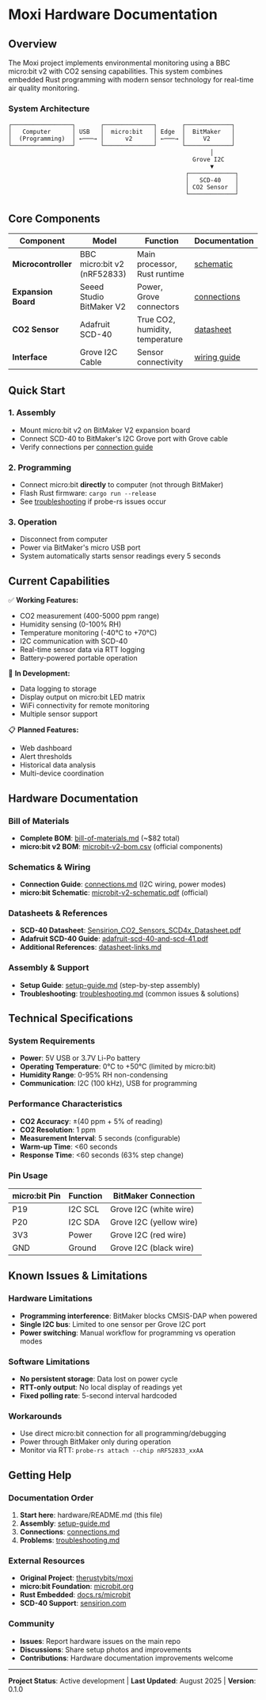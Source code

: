 # Moxi Hardware Documentation

## Overview

The Moxi project implements environmental monitoring using a BBC micro:bit v2 with CO2 sensing capabilities. This system combines embedded Rust programming with modern sensor technology for real-time air quality monitoring.

### System Architecture

```
┌─────────────────┐       ┌──────────────┐       ┌─────────────┐
│   Computer      │ USB   │  micro:bit   │ Edge  │  BitMaker   │
│  (Programming)  │ ←───→ │      v2      │ ←───→ │     V2      │
└─────────────────┘       └──────────────┘       └─────────────┘
                                                         │
                                                    Grove I2C
                                                         ▼
                                                  ┌─────────────┐
                                                  │   SCD-40    │
                                                  │ CO2 Sensor  │
                                                  └─────────────┘
```

## Core Components

| Component           | Model                       | Function                        | Documentation                                                     |
| ------------------- | --------------------------- | ------------------------------- | ----------------------------------------------------------------- |
| **Microcontroller** | BBC micro:bit v2 (nRF52833) | Main processor, Rust runtime    | [schematic](schematics/microbit-v2-schematic.pdf)                 |
| **Expansion Board** | Seeed Studio BitMaker V2    | Power, Grove connectors         | [connections](schematics/connections.md)                          |
| **CO2 Sensor**      | Adafruit SCD-40             | True CO2, humidity, temperature | [datasheet](datasheets/Sensirion_CO2_Sensors_SCD4x_Datasheet.pdf) |
| **Interface**       | Grove I2C Cable             | Sensor connectivity             | [wiring guide](schematics/connections.md#grove-i2c-port-wiring)   |

## Quick Start

### 1. Assembly

- Mount micro:bit v2 on BitMaker V2 expansion board
- Connect SCD-40 to BitMaker's I2C Grove port with Grove cable
- Verify connections per [connection guide](schematics/connections.md)

### 2. Programming

- Connect micro:bit **directly** to computer (not through BitMaker)
- Flash Rust firmware: `cargo run --release`
- See [troubleshooting](assembly/troubleshooting.md) if probe-rs issues occur

### 3. Operation

- Disconnect from computer
- Power via BitMaker's micro USB port
- System automatically starts sensor readings every 5 seconds

## Current Capabilities

✅ **Working Features:**

- CO2 measurement (400-5000 ppm range)
- Humidity sensing (0-100% RH)
- Temperature monitoring (-40°C to +70°C)
- I2C communication with SCD-40
- Real-time sensor data via RTT logging
- Battery-powered portable operation

🚧 **In Development:**

- Data logging to storage
- Display output on micro:bit LED matrix
- WiFi connectivity for remote monitoring
- Multiple sensor support

📋 **Planned Features:**

- Web dashboard
- Alert thresholds
- Historical data analysis
- Multi-device coordination

## Hardware Documentation

### Bill of Materials

- **Complete BOM**: [bill-of-materials.md](bom/bill-of-materials.md) (~$82 total)
- **micro:bit v2 BOM**: [microbit-v2-bom.csv](bom/microbit-v2-bom.csv) (official components)

### Schematics & Wiring

- **Connection Guide**: [connections.md](schematics/connections.md) (I2C wiring, power modes)
- **micro:bit Schematic**: [microbit-v2-schematic.pdf](schematics/microbit-v2-schematic.pdf) (official)

### Datasheets & References

- **SCD-40 Datasheet**: [Sensirion_CO2_Sensors_SCD4x_Datasheet.pdf](datasheets/Sensirion_CO2_Sensors_SCD4x_Datasheet.pdf)
- **Adafruit SCD-40 Guide**: [adafruit-scd-40-and-scd-41.pdf](datasheets/adafruit-scd-40-and-scd-41.pdf)
- **Additional References**: [datasheet-links.md](datasheets/datasheet-links.md)

### Assembly & Support

- **Setup Guide**: [setup-guide.md](assembly/setup-guide.md) (step-by-step assembly)
- **Troubleshooting**: [troubleshooting.md](assembly/troubleshooting.md) (common issues & solutions)

## Technical Specifications

### System Requirements

- **Power**: 5V USB or 3.7V Li-Po battery
- **Operating Temperature**: 0°C to +50°C (limited by micro:bit)
- **Humidity Range**: 0-95% RH non-condensing
- **Communication**: I2C (100 kHz), USB for programming

### Performance Characteristics

- **CO2 Accuracy**: ±(40 ppm + 5% of reading)
- **CO2 Resolution**: 1 ppm
- **Measurement Interval**: 5 seconds (configurable)
- **Warm-up Time**: <60 seconds
- **Response Time**: <60 seconds (63% step change)

### Pin Usage

| micro:bit Pin | Function | BitMaker Connection     |
| ------------- | -------- | ----------------------- |
| P19           | I2C SCL  | Grove I2C (white wire)  |
| P20           | I2C SDA  | Grove I2C (yellow wire) |
| 3V3           | Power    | Grove I2C (red wire)    |
| GND           | Ground   | Grove I2C (black wire)  |

## Known Issues & Limitations

### Hardware Limitations

- **Programming interference**: BitMaker blocks CMSIS-DAP when powered
- **Single I2C bus**: Limited to one sensor per Grove I2C port
- **Power switching**: Manual workflow for programming vs operation modes

### Software Limitations

- **No persistent storage**: Data lost on power cycle
- **RTT-only output**: No local display of readings yet
- **Fixed polling rate**: 5-second interval hardcoded

### Workarounds

- Use direct micro:bit connection for all programming/debugging
- Power through BitMaker only during operation
- Monitor via RTT: `probe-rs attach --chip nRF52833_xxAA`

## Getting Help

### Documentation Order

1. **Start here**: hardware/README.md (this file)
2. **Assembly**: [setup-guide.md](assembly/setup-guide.md)
3. **Connections**: [connections.md](schematics/connections.md)
4. **Problems**: [troubleshooting.md](assembly/troubleshooting.md)

### External Resources

- **Original Project**: [therustybits/moxi](https://github.com/therustybits/moxi)
- **micro:bit Foundation**: [microbit.org](https://microbit.org/)
- **Rust Embedded**: [docs.rs/microbit](https://docs.rs/microbit/)
- **SCD-40 Support**: [sensirion.com](https://sensirion.com/scd40/)

### Community

- **Issues**: Report hardware issues on the main repo
- **Discussions**: Share setup photos and improvements
- **Contributions**: Hardware documentation improvements welcome

---

**Project Status**: Active development | **Last Updated**: August 2025 | **Version**: 0.1.0

